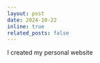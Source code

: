 ```yaml
---
layout: post
date: 2024-10-22 
inline: true
related_posts: false
---
```


I created my personal website
